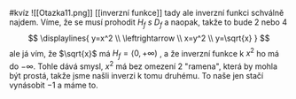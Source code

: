 #kvíz 
![[Otazka11.png]]
[[inverzní funkce]]
tady ale inverzní funkci schválně najdem.
Víme, že se musí prohodit $H_f\ s\ D_f$ a naopak, takže to bude 2 nebo 4$$
\displaylines{
y=x^2 \\
\leftrightarrow \\
x=y^2 \\
y=\sqrt{x}
}
$$
ale já vím, že $\sqrt{x}$ má $H_f=\langle 0,+\infty)$ , a že inverzní funkce k  $x^2$ ho má do $-\infty$. Tohle dává smysl, $x^2$ má bez omezení 2 "ramena", která by mohla být prostá, takže jsme našli inverzi k tomu druhému. To naše jen stačí vynásobit $-1$ a máme to.